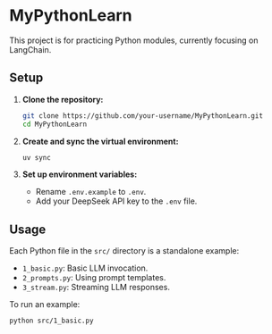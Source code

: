 # MyPythonLearn

This project is for practicing Python modules, currently focusing on LangChain.

## Setup

1.  **Clone the repository:**
    ```bash
    git clone https://github.com/your-username/MyPythonLearn.git
    cd MyPythonLearn
    ```

2.  **Create and sync the virtual environment:**
    ```bash
    uv sync
    ```

3.  **Set up environment variables:**
    - Rename `.env.example` to `.env`.
    - Add your DeepSeek API key to the `.env` file.

## Usage

Each Python file in the `src/` directory is a standalone example:

-   `1_basic.py`: Basic LLM invocation.
-   `2_prompts.py`: Using prompt templates.
-   `3_stream.py`: Streaming LLM responses.

To run an example:
```bash
python src/1_basic.py
```
